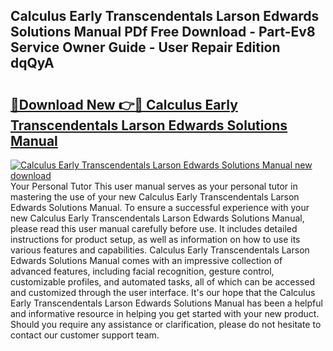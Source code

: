 ## Calculus Early Transcendentals Larson Edwards Solutions Manual PDf Free Download - Part-Ev8 Service Owner Guide - User Repair Edition dqQyA

# <h2><a href="http://bc85449.oget.top/?id=Calculus+Early+Transcendentals+Larson+Edwards+Solutions+Manual">🔗Download New 👉🔴 Calculus Early Transcendentals Larson Edwards Solutions Manual</a></h2>

[![Calculus Early Transcendentals Larson Edwards Solutions Manual new download](https://i.imgur.com/5g1atiW.png)](http://bc85449.oget.top/?id=Calculus+Early+Transcendentals+Larson+Edwards+Solutions+Manual)
Your Personal Tutor This user manual serves as your personal tutor in mastering the use of your new Calculus Early Transcendentals Larson Edwards Solutions Manual. To ensure a successful experience with your new Calculus Early Transcendentals Larson Edwards Solutions Manual, please read this user manual carefully before use. It includes detailed instructions for product setup, as well as information on how to use its various features and capabilities. Calculus Early Transcendentals Larson Edwards Solutions Manual comes with an impressive collection of advanced features, including facial recognition, gesture control, customizable profiles, and automated tasks, all of which can be accessed and customized through the user interface. It's our hope that the Calculus Early Transcendentals Larson Edwards Solutions Manual has been a helpful and informative resource in helping you get started with your new product. Should you require any assistance or clarification, please do not hesitate to contact our customer support team.
